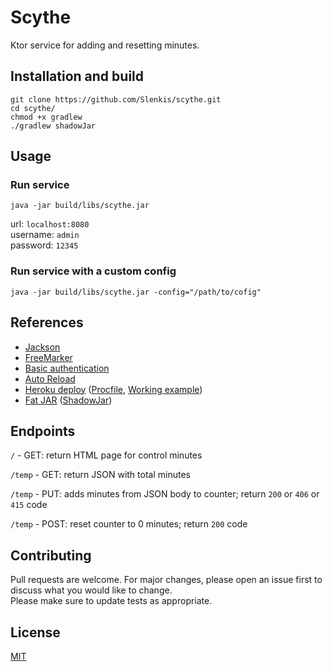 # Scythe
Ktor service for adding and resetting minutes. 

## Installation and build
```
git clone https://github.com/Slenkis/scythe.git
cd scythe/
chmod +x gradlew
./gradlew shadowJar
```

## Usage
### Run service
`java -jar build/libs/scythe.jar`

url: `localhost:8080`  
username: `admin`  
password: `12345`

### Run service with a custom config
`java -jar build/libs/scythe.jar -config="/path/to/cofig"`

## References
* [Jackson](https://ktor.io/servers/features/content-negotiation/jackson.html)
* [FreeMarker](https://ktor.io/servers/features/templates/freemarker.html)
* [Basic authentication](https://ktor.io/servers/features/authentication/basic.html)
* [Auto Reload](https://ktor.io/servers/autoreload.html)
* [Heroku deploy](https://ktor.io/servers/deploy/hosting/heroku.html) ([Procfile](./Procfile), [Working example](https://scythe0.herokuapp.com))
* [Fat JAR](https://ktor.io/servers/deploy/packing/fatjar.html) ([ShadowJar](./build/libs))

## Endpoints
`/` - GET: return HTML page for control minutes  

`/temp` - GET: return JSON with total minutes
 
`/temp` - PUT: adds minutes from JSON body to counter; return `200` or `406` or `415` code  

`/temp` - POST: reset counter to 0 minutes; return `200` code

## Contributing
Pull requests are welcome. For major changes, please open an issue first to discuss what you would like to change.  
Please make sure to update tests as appropriate.

## License
[MIT](LICENSE)